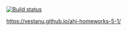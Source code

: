 [![Build status](https://ci.appveyor.com/api/projects/status/ue1emn0yntashyn4?svg=true)](https://ci.appveyor.com/project/Vestanu/ahj-homeworks-5-1)








https://vestanu.github.io/ahj-homeworks-5-1/

